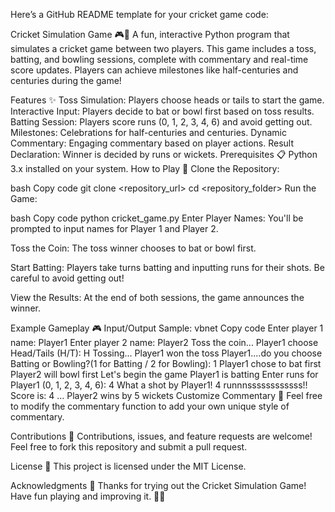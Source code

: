 
Here’s a GitHub README template for your cricket game code:

Cricket Simulation Game 🎮🏏
A fun, interactive Python program that simulates a cricket game between two players. This game includes a toss, batting, and bowling sessions, complete with commentary and real-time score updates. Players can achieve milestones like half-centuries and centuries during the game!

Features ✨
Toss Simulation: Players choose heads or tails to start the game.
Interactive Input: Players decide to bat or bowl first based on toss results.
Batting Session: Players score runs (0, 1, 2, 3, 4, 6) and avoid getting out.
Milestones: Celebrations for half-centuries and centuries.
Dynamic Commentary: Engaging commentary based on player actions.
Result Declaration: Winner is decided by runs or wickets.
Prerequisites 📋
Python 3.x installed on your system.
How to Play 🚀
Clone the Repository:

bash
Copy code
git clone <repository_url>
cd <repository_folder>
Run the Game:

bash
Copy code
python cricket_game.py
Enter Player Names: You'll be prompted to input names for Player 1 and Player 2.

Toss the Coin: The toss winner chooses to bat or bowl first.

Start Batting: Players take turns batting and inputting runs for their shots. Be careful to avoid getting out!

View the Results: At the end of both sessions, the game announces the winner.

Example Gameplay 🎮
Input/Output Sample:
vbnet
Copy code
Enter player 1 name: Player1
Enter player 2 name: Player2
Toss the coin...
Player1 choose Head/Tails (H/T): H
Tossing...
Player1 won the toss
Player1....do you choose Batting or Bowling?(1 for Batting / 2 for Bowling): 1
Player1 chose to bat first
Player2 will bowl first
Let's begin the game
Player1 is batting
Enter runs for Player1 (0, 1, 2, 3, 4, 6): 4
What a shot by Player1! 4 runnnssssssssssss!!
Score is: 4
...
Player2 wins by 5 wickets
Customize Commentary 🎤
Feel free to modify the commentary function to add your own unique style of commentary.

Contributions 🤝
Contributions, issues, and feature requests are welcome! Feel free to fork this repository and submit a pull request.

License 📜
This project is licensed under the MIT License.

Acknowledgments 🙌
Thanks for trying out the Cricket Simulation Game! Have fun playing and improving it. 🏏🎉






